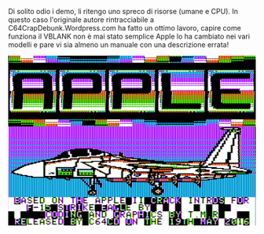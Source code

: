Di solito odio i demo, li ritengo uno spreco di risorse (umane e CPU).
In questo caso l'originale autore rintracciabile a C64CrapDebunk.Wordpress.com
ha fatto un ottimo lavoro, capire come funziona il VBLANK non è mai stato semplice
Apple lo ha cambiato nei vari modelli e pare vi sia almeno un manuale con una
descrizione errata!

![F-15](https://github.com/MarcoVerpelli/Sorgenti-Apple-II/blob/master/Assembly/F15%20D-Gamma%20Clone/fdclone.png)
